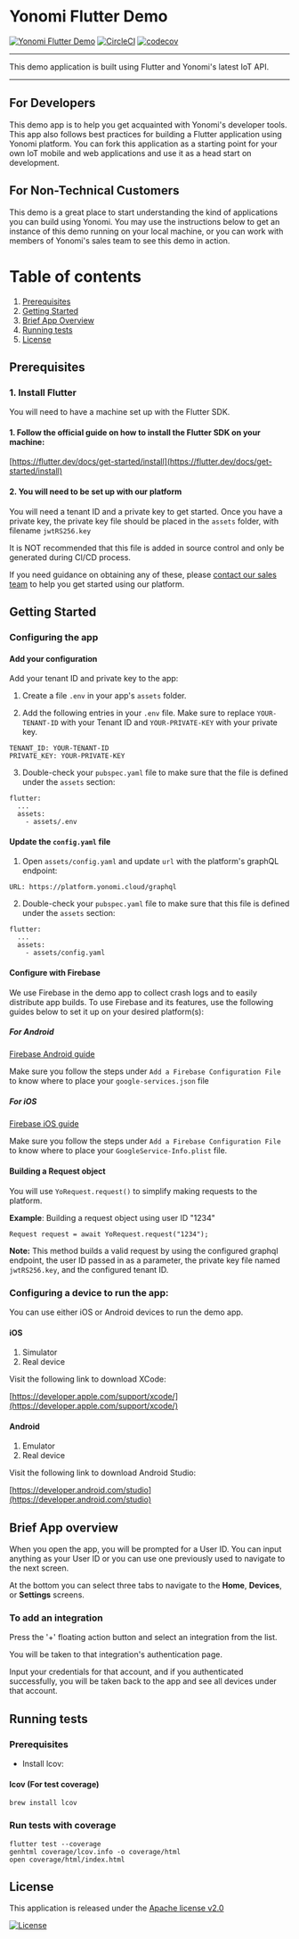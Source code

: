# Yonomi Flutter Demo

[![Yonomi Flutter Demo][demo-shield]][yonomi]
[![CircleCI][circle-shield]][circle-pipeline]
[![codecov](https://codecov.io/gh/Yonomi/yonomi-flutter-demo/branch/main/graph/badge.svg?token=SI9QVPCIEQ)](https://codecov.io/gh/Yonomi/yonomi-flutter-demo)

---

This demo application is built using Flutter and Yonomi's latest IoT API.

---

## For Developers

This demo app is to help you get acquainted with Yonomi's developer tools. This app also follows best practices for building a Flutter application using Yonomi platform. You can fork this application as a starting point for your own IoT mobile and web applications and use it as a head start on development.

## For Non-Technical Customers

This demo is a great place to start understanding the kind of applications you can build using Yonomi. You may use the instructions below to get an instance of this demo running on your local machine, or you can work with members of Yonomi's sales team to see this demo in action.

# Table of contents

1. [Prerequisites](#prerequisites)
1. [Getting Started](#getting_started)
2. [Brief App Overview](#app_overview)
3. [Running tests](#run_tests)
4. [License](#license)

## Prerequisites<a name="prerequisites"></a>
### 1. Install Flutter

You will need to have a machine set up with the Flutter SDK.

#### 1. Follow the official guide on how to install the Flutter SDK on your machine:

[https://flutter.dev/docs/get-started/install](https://flutter.dev/docs/get-started/install)

#### 2. You will need to be set up with our platform

You will need a tenant ID and a private key to get started. Once you have a private key, the private key file should be placed in the `assets` folder, with filename `jwtRS256.key`

It is NOT recommended that this file is added in source control and only be generated during CI/CD process.

If you need guidance on obtaining any of these, please [contact our sales team](https://www.yonomi.co/contact-us) to help you get started using our platform.

## Getting Started <a name="getting_started"></a>

### Configuring the app

#### Add your configuration
Add your tenant ID and private key to the app:

1. Create a file `.env` in your app's `assets` folder.

2. Add the following entries in your `.env` file. Make sure to replace `YOUR-TENANT-ID` with your Tenant ID and `YOUR-PRIVATE-KEY` with your private key.

```
TENANT_ID: YOUR-TENANT-ID
PRIVATE_KEY: YOUR-PRIVATE-KEY
```

3. Double-check your `pubspec.yaml` file to make sure that the file is defined under the `assets` section:

```
flutter:
  ...
  assets:
    - assets/.env
```

#### Update the `config.yaml` file
1. Open `assets/config.yaml` and update `url` with the platform's graphQL endpoint:

```
URL: https://platform.yonomi.cloud/graphql
```

2. Double-check your `pubspec.yaml` file to make sure that this file is defined under the `assets` section:

```
flutter:
  ...
  assets:
    - assets/config.yaml
```

#### Configure with Firebase
We use Firebase in the demo app to collect crash logs and to easily distribute app builds.
To use Firebase and its features, use the following guides below to set it up on your desired platform(s):

##### For Android

[Firebase Android guide](https://firebase.google.com/docs/flutter/setup?platform=android)

Make sure you follow the steps under `Add a Firebase Configuration File` to know where to place your `google-services.json` file

##### For iOS

[Firebase iOS guide](https://firebase.google.com/docs/flutter/setup?platform=ios)

Make sure you follow the steps under `Add a Firebase Configuration File` to know where to place your `GoogleService-Info.plist` file.

#### Building a Request object

You will use `YoRequest.request()` to simplify making requests to the platform.

**Example**: Building a request object using user ID "1234"

```
Request request = await YoRequest.request("1234");
```

**Note:** This method builds a valid request by using the configured graphql endpoint, the user ID passed in as a parameter, the private key file named `jwtRS256.key`, and the configured tenant ID.

### Configuring a device to run the app:

You can use either iOS or Android devices to run the demo app.

#### iOS
1. Simulator
2. Real device

Visit the following link to download XCode:

[https://developer.apple.com/support/xcode/](https://developer.apple.com/support/xcode/)

#### Android
1. Emulator
2. Real device

Visit the following link to download Android Studio:

[https://developer.android.com/studio](https://developer.android.com/studio)

## Brief App overview <a name="app_overview"></a>

When you open the app, you will be prompted for a User ID.
You can input anything as your User ID or you can use one previously used to navigate to the next screen.

At the bottom you can select three tabs to navigate to the **Home**, **Devices**, or **Settings** screens.

### To add an integration
Press the '+' floating action button and select an integration from the list.

You will be taken to that integration's authentication page.

Input your credentials for that account, and if you authenticated successfully, you will be taken back to the app and see all devices under that account.

## Running tests<a name="run_tests"></a>
### Prerequisites

* Install lcov:

#### lcov (For test coverage)
`brew install lcov`

### Run tests with coverage

```
flutter test --coverage
genhtml coverage/lcov.info -o coverage/html
open coverage/html/index.html
```

## License <a name="license"></a>
This application is released under the [Apache license v2.0](LICENSE)

[![License](https://img.shields.io/badge/License-Apache%202.0-blue.svg)](https://opensource.org/licenses/Apache-2.0)


[yonomi]: https://www.yonomi.co/
[demo-shield]: https://img.shields.io/badge/Yonomi-Flutter_Demo-lightgrey.svg?colorA=ffd500&colorB=5c5c5c
[circle-shield]: https://circleci.com/gh/Yonomi/yonomi-flutter-demo/tree/main.svg?style=shield&circle-token=a80bb5eb3849cd3201f9f8c612aceaa09a4ded09
[circle-pipeline]: https://app.circleci.com/pipelines/github/Yonomi/yonomi-flutter-demo
